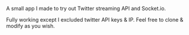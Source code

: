 A small app I made to try out Twitter streaming API and Socket.io.


Fully working except I excluded twitter API keys & IP. Feel free to clone & modify as you wish.